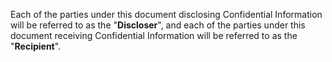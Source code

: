 Each of the parties under this document disclosing Confidential Information will be referred to as the "**Discloser**", and each of the parties under this document receiving Confidential Information will be referred to as the "**Recipient**".
